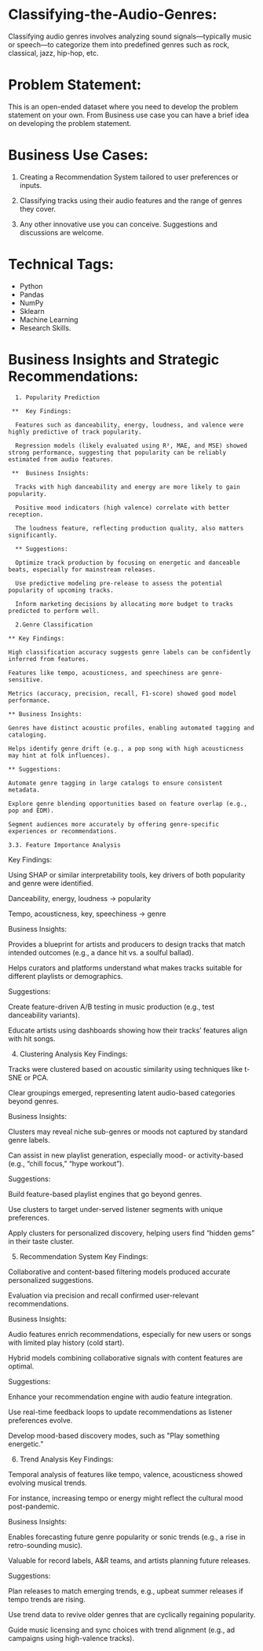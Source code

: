 # Classifying-the-Audio-Genres:

Classifying audio genres involves analyzing sound signals—typically music or speech—to categorize them into predefined genres such as rock, classical, jazz, hip-hop, etc.

# Problem Statement:

This is an open-ended dataset where you need to develop the problem statement on your own. From Business use case you can have a brief idea on developing the problem statement.

# Business Use Cases:

1. Creating a Recommendation System tailored to user preferences or inputs.
   
2. Classifying tracks using their audio features and the range of genres they cover.
   
3. Any other innovative use you can conceive. Suggestions and discussions are
welcome.

# Technical Tags:

* Python
* Pandas
* NumPy
* Sklearn
* Machine Learning
* Research Skills.

# Business Insights and Strategic Recommendations:

      1. Popularity Prediction
      
     **  Key Findings:

      Features such as danceability, energy, loudness, and valence were highly predictive of track popularity.

      Regression models (likely evaluated using R², MAE, and MSE) showed strong performance, suggesting that popularity can be reliably estimated from audio features.

     **  Business Insights:

      Tracks with high danceability and energy are more likely to gain popularity.

      Positive mood indicators (high valence) correlate with better reception.

      The loudness feature, reflecting production quality, also matters significantly.

      ** Suggestions:

      Optimize track production by focusing on energetic and danceable beats, especially for mainstream releases.

      Use predictive modeling pre-release to assess the potential popularity of upcoming tracks.

      Inform marketing decisions by allocating more budget to tracks predicted to perform well.

      2.Genre Classification
      
    ** Key Findings:

    High classification accuracy suggests genre labels can be confidently inferred from features.

    Features like tempo, acousticness, and speechiness are genre-sensitive.

    Metrics (accuracy, precision, recall, F1-score) showed good model performance.

    ** Business Insights:

    Genres have distinct acoustic profiles, enabling automated tagging and cataloging.

    Helps identify genre drift (e.g., a pop song with high acousticness may hint at folk influences).

    ** Suggestions:

    Automate genre tagging in large catalogs to ensure consistent metadata.

    Explore genre blending opportunities based on feature overlap (e.g., pop and EDM).

    Segment audiences more accurately by offering genre-specific experiences or recommendations.

    3.3. Feature Importance Analysis
    
Key Findings:

Using SHAP or similar interpretability tools, key drivers of both popularity and genre were identified.

Danceability, energy, loudness → popularity

Tempo, acousticness, key, speechiness → genre

Business Insights:

Provides a blueprint for artists and producers to design tracks that match intended outcomes (e.g., a dance hit vs. a soulful ballad).

Helps curators and platforms understand what makes tracks suitable for different playlists or demographics.

Suggestions:

Create feature-driven A/B testing in music production (e.g., test danceability variants).

Educate artists using dashboards showing how their tracks’ features align with hit songs.

4. Clustering Analysis
Key Findings:

Tracks were clustered based on acoustic similarity using techniques like t-SNE or PCA.

Clear groupings emerged, representing latent audio-based categories beyond genres.

Business Insights:

Clusters may reveal niche sub-genres or moods not captured by standard genre labels.

Can assist in new playlist generation, especially mood- or activity-based (e.g., “chill focus,” “hype workout”).

Suggestions:

Build feature-based playlist engines that go beyond genres.

Use clusters to target under-served listener segments with unique preferences.

Apply clusters for personalized discovery, helping users find “hidden gems” in their taste cluster.

5. Recommendation System
Key Findings:

Collaborative and content-based filtering models produced accurate personalized suggestions.

Evaluation via precision and recall confirmed user-relevant recommendations.

Business Insights:

Audio features enrich recommendations, especially for new users or songs with limited play history (cold start).

Hybrid models combining collaborative signals with content features are optimal.

Suggestions:

Enhance your recommendation engine with audio feature integration.

Use real-time feedback loops to update recommendations as listener preferences evolve.

Develop mood-based discovery modes, such as "Play something energetic."

6. Trend Analysis
Key Findings:

Temporal analysis of features like tempo, valence, acousticness showed evolving musical trends.

For instance, increasing tempo or energy might reflect the cultural mood post-pandemic.

Business Insights:

Enables forecasting future genre popularity or sonic trends (e.g., a rise in retro-sounding music).

Valuable for record labels, A&R teams, and artists planning future releases.

Suggestions:

Plan releases to match emerging trends, e.g., upbeat summer releases if tempo trends are rising.

Use trend data to revive older genres that are cyclically regaining popularity.

Guide music licensing and sync choices with trend alignment (e.g., ad campaigns using high-valence tracks).




